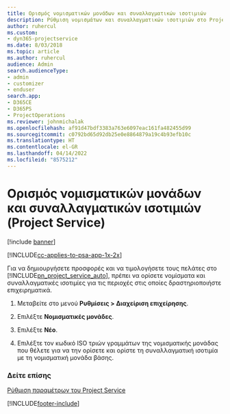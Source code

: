 ```yaml
---
title: Ορισμός νομισματικών μονάδων και συναλλαγματικών ισοτιμιών
description: Ρύθμιση νομισμάτων και συναλλαγματικών ισοτιμιών στο Project Service
author: ruhercul
ms.custom:
- dyn365-projectservice
ms.date: 8/03/2018
ms.topic: article
ms.author: ruhercul
audience: Admin
search.audienceType:
- admin
- customizer
- enduser
search.app:
- D365CE
- D365PS
- ProjectOperations
ms.reviewer: johnmichalak
ms.openlocfilehash: af91d47bdf3383a763e6097eac161fa482455d99
ms.sourcegitcommit: c0792bd65d92db25e0e8864879a19c4b93efb10c
ms.translationtype: HT
ms.contentlocale: el-GR
ms.lasthandoff: 04/14/2022
ms.locfileid: "8575212"
---
```

# <a name="set-up-currencies-and-exchange-rates-project-service"></a>Ορισμός νομισματικών μονάδων και συναλλαγματικών ισοτιμιών (Project Service)

[!include [banner](../includes/psa-now-project-operations.md)]

[!INCLUDE[cc-applies-to-psa-app-1x-2x](../includes/cc-applies-to-psa-app-1x-2x.md)]

Για να δημιουργήσετε προσφορές και να τιμολογήσετε τους πελάτες στο [!INCLUDE[pn_project_service_auto](../includes/pn-project-service-auto.md)], πρέπει να ορίσετε νομίσματα και συναλλαγματικές ισοτιμίες για τις περιοχές στις οποίες δραστηριοποιήστε επιχειρηματικά.  
  
1.  Μεταβείτε στο μενού **Ρυθμίσεις > Διαχείριση επιχείρησης**.  
  
2.  Επιλέξτε **Νομισματικές μονάδες**.  
  
3.  Επιλέξτε **Νέο**.  
  
4.  Επιλέξτε τον κωδικό ISO τριών γραμμάτων της νομισματικής μονάδας που θέλετε για να την ορίσετε και ορίστε τη συναλλαγματική ισοτιμία με τη νομισματική μονάδα βάσης.  
  
### <a name="see-also"></a>Δείτε επίσης  
 [Ρύθμιση παραμέτρων του Project Service](../psa/configure.md)


[!INCLUDE[footer-include](../includes/footer-banner.md)]
